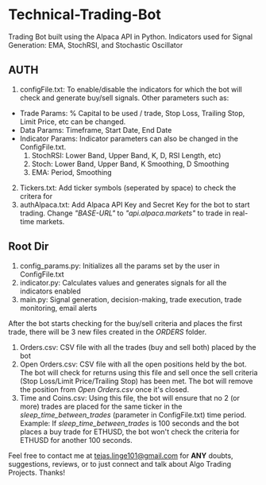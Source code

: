 # Technical-Trading-Bot
Trading Bot built using the Alpaca API in Python. Indicators used for Signal Generation: EMA, StochRSI, and Stochastic Oscillator

## AUTH

1. configFile.txt: To enable/disable the indicators for which the bot will check and generate buy/sell signals. Other parameters such as:
- Trade Params: % Capital to be used / trade, Stop Loss, Trailing Stop, Limit Price, etc can be changed.
- Data Params: Timeframe, Start Date, End Date
- Indicator Params: Indicator parameters can also be changed in the ConfigFile.txt. 
    1. StochRSI: Lower Band, Upper Band, K, D, RSI Length, etc)
    2. Stoch: Lower Band, Upper Band, K Smoothing, D Smoothing
    3. EMA: Period, Smoothing

2. Tickers.txt: Add ticker symbols (seperated by space) to check the critera for
3. authAlpaca.txt: Add Alpaca API Key and Secret Key for the bot to start trading. Change *"BASE-URL"* to *"api.alpaca.markets"* to trade in real-time markets.

## Root Dir

1. config_params.py: Initializes all the params set by the user in ConfigFile.txt
2. indicator.py: Calculates values and generates signals for all the indicators enabled 
3. main.py: Signal generation, decision-making, trade execution, trade monitoring, email alerts

After the bot starts checking for the buy/sell criteria and places the first trade, there will be 3 new files created in the *ORDERS* folder.
1. Orders.csv: CSV file with all the trades (buy and sell both) placed by the bot
2. Open Orders.csv: CSV file with all the open positions held by the bot. The bot will check for returns using this file and sell once the sell criteria (Stop Loss/Limit Price/Trailing Stop) has been met. The bot will remove the position from _Open Orders.csv_ once it's closed.
3. Time and Coins.csv: Using this file, the bot will ensure that no 2 (or more) trades are placed for the same ticker in the _sleep_time_between_trades_ (parameter in ConfigFile.txt) time period. 
Example: If _sleep_time_between_trades_ is 100 seconds and the bot places a buy trade for ETHUSD, the bot won't check the criteria for ETHUSD for another 100 seconds.

Feel free to contact me at tejas.linge101@gmail.com for **ANY** doubts, suggestions, reviews, or to just connect and talk about Algo Trading Projects. Thanks!

